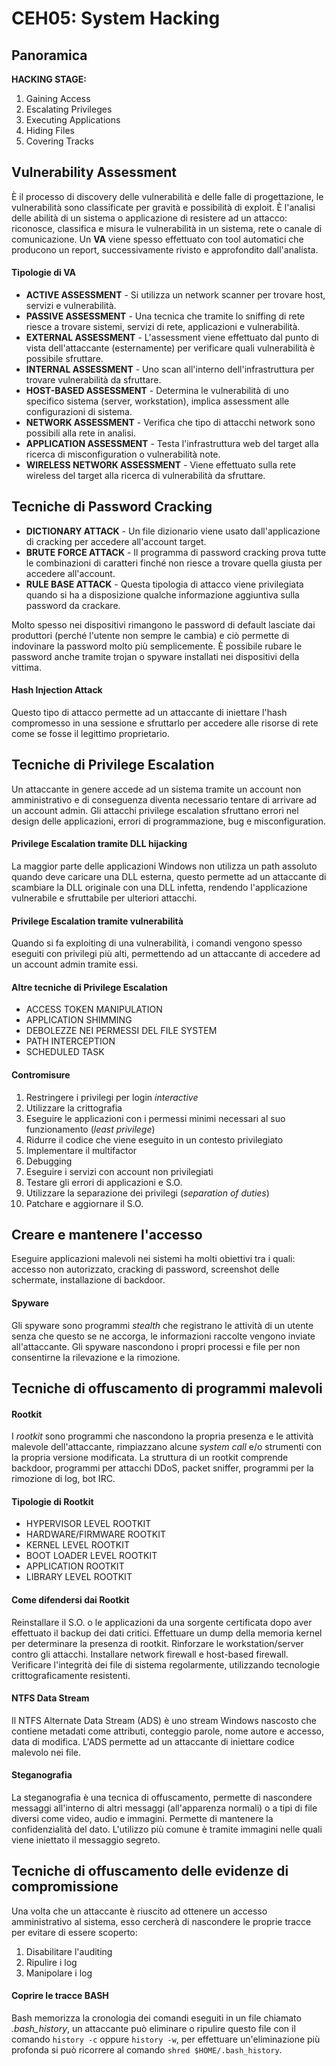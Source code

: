 CEH05: System Hacking
=====

Panoramica
-----

**HACKING STAGE:**

1. Gaining Access
2. Escalating Privileges
3. Executing Applications
4. Hiding Files
5. Covering Tracks

Vulnerability Assessment
-----

È il processo di discovery delle vulnerabilità e delle falle di progettazione, le vulnerabilità sono classificate per gravità e possibilità di exploit. È l'analisi delle abilità di un sistema o applicazione di resistere ad un attacco: riconosce, classifica e misura le vulnerabilità in un sistema, rete o canale di comunicazione.
Un **VA** viene spesso effettuato con tool automatici che producono un report, successivamente rivisto e approfondito dall'analista.

#### Tipologie di VA
* **ACTIVE ASSESSMENT** - Si utilizza un network scanner per trovare host, servizi e vulnerabilità.
* **PASSIVE ASSESSMENT** - Una tecnica che tramite lo sniffing di rete riesce a trovare sistemi, servizi di rete, applicazioni e vulnerabilità.
* **EXTERNAL ASSESSMENT** - L'assessment viene effettuato dal punto di vista dell'attaccante (esternamente) per verificare quali vulnerabilità è possibile sfruttare.
* **INTERNAL ASSESSMENT** - Uno scan all'interno dell'infrastruttura per trovare vulnerabilità da sfruttare.
* **HOST-BASED ASSESSMENT** - Determina le vulnerabilità di uno specifico sistema (server, workstation), implica assessment alle configurazioni di sistema.
* **NETWORK ASSESSMENT** - Verifica che tipo di attacchi network sono possibili alla rete in analisi.
* **APPLICATION ASSESSMENT** - Testa l'infrastruttura web del target alla ricerca di misconfiguration o vulnerabilità note.
* **WIRELESS NETWORK ASSESSMENT** - Viene effettuato sulla rete wireless del target alla ricerca di vulnerabilità da sfruttare.

Tecniche di Password Cracking
-----

* **DICTIONARY ATTACK** - Un file dizionario viene usato dall'applicazione di cracking per accedere all'account target.
* **BRUTE FORCE ATTACK** - Il programma di password cracking prova tutte le combinazioni di caratteri finché non riesce a trovare quella giusta per accedere all'account.
* **RULE BASE ATTACK** - Questa tipologia di attacco viene privilegiata quando si ha a disposizione qualche informazione aggiuntiva sulla password da crackare.

Molto spesso nei dispositivi rimangono le password di default lasciate dai produttori (perché l'utente non sempre le cambia) e ciò permette di indovinare la password molto più semplicemente. È possibile rubare le password anche tramite trojan o spyware installati nei dispositivi della vittima.

#### Hash Injection Attack
Questo tipo di attacco permette ad un attaccante di iniettare l'hash compromesso in una sessione e sfruttarlo per accedere alle risorse di rete come se fosse il legittimo proprietario.

Tecniche di Privilege Escalation
-----

Un attaccante in genere accede ad un sistema tramite un account non amministrativo e di conseguenza diventa necessario tentare di arrivare ad un account admin. Gli attacchi privilege escalation sfruttano errori nel design delle applicazioni, errori di programmazione, bug e misconfiguration.

#### Privilege Escalation tramite DLL hijacking
La maggior parte delle applicazioni Windows non utilizza un path assoluto quando deve caricare una DLL esterna, questo permette ad un attaccante di scambiare la DLL originale con una DLL infetta, rendendo l'applicazione vulnerabile e sfruttabile per ulteriori attacchi.

#### Privilege Escalation tramite vulnerabilità
Quando si fa exploiting di una vulnerabilità, i comandi vengono spesso eseguiti con privilegi più alti, permettendo ad un attaccante di accedere ad un account admin tramite essi.

#### Altre tecniche di Privilege Escalation
* ACCESS TOKEN MANIPULATION
* APPLICATION SHIMMING
* DEBOLEZZE NEI PERMESSI DEL FILE SYSTEM
* PATH INTERCEPTION
* SCHEDULED TASK

#### Contromisure
1. Restringere i privilegi per login *interactive*
2. Utilizzare la crittografia
3. Eseguire le applicazioni con i permessi minimi necessari al suo funzionamento (*least privilege*)
4. Ridurre il codice che viene eseguito in un contesto privilegiato
5. Implementare il multifactor
6. Debugging
7. Eseguire i servizi con account non privilegiati
8. Testare gli errori di applicazioni e S.O.
9. Utilizzare la separazione dei privilegi (*separation of duties*)
10. Patchare e aggiornare il S.O.

Creare e mantenere l'accesso
-----

Eseguire applicazioni malevoli nei sistemi ha molti obiettivi tra i quali: accesso non autorizzato, cracking di password, screenshot delle schermate, installazione di backdoor.

#### Spyware
Gli spyware sono programmi *stealth* che registrano le attività di un utente senza che questo se ne accorga, le informazioni raccolte vengono inviate all'attaccante. Gli spyware nascondono i propri processi e file per non consentirne la rilevazione e la rimozione.

Tecniche di offuscamento di programmi malevoli
-----

#### Rootkit
I *rootkit* sono programmi che nascondono la propria presenza e le attività malevole dell'attaccante, rimpiazzano alcune *system call* e/o strumenti con la propria versione modificata. La struttura di un rootkit comprende backdoor, programmi per attacchi DDoS, packet sniffer, programmi per la rimozione di log, bot IRC.

#### Tipologie di Rootkit
* HYPERVISOR LEVEL ROOTKIT
* HARDWARE/FIRMWARE ROOTKIT
* KERNEL LEVEL ROOTKIT
* BOOT LOADER LEVEL ROOTKIT
* APPLICATION ROOTKIT
* LIBRARY LEVEL ROOTKIT

#### Come difendersi dai Rootkit
Reinstallare il S.O. o le applicazioni da una sorgente certificata dopo aver effettuato il backup dei dati critici. Effettuare un dump della memoria kernel per determinare la presenza di rootkit. Rinforzare le workstation/server contro gli attacchi. Installare network firewall e host-based firewall. Verificare l'integrità dei file di sistema regolarmente, utilizzando tecnologie crittograficamente resistenti.

#### NTFS Data Stream
Il NTFS Alternate Data Stream (ADS) è uno stream Windows nascosto che contiene metadati come attributi, conteggio parole, nome autore e accesso, data di modifica.
L'ADS permette ad un attaccante di iniettare codice malevolo nei file.

#### Steganografia
La steganografia è una tecnica di offuscamento, permette di nascondere messaggi all'interno di altri messaggi (all'apparenza normali) o a tipi di file diversi come video, audio e immagini. Permette di mantenere la confidenzialità del dato.
L'utilizzo più comune è tramite immagini nelle quali viene iniettato il messaggio segreto.

Tecniche di offuscamento delle evidenze di compromissione
-----

Una volta che un attaccante è riuscito ad ottenere un accesso amministrativo al sistema, esso cercherà di nascondere le proprie tracce per evitare di essere scoperto:

1. Disabilitare l'auditing
2. Ripulire i log
3. Manipolare i log

#### Coprire le tracce BASH
Bash memorizza la cronologia dei comandi eseguiti in un file chiamato *.bash_history*, un attaccante può eliminare o ripulire questo file con il comando `history -c` oppure `history -w`, per effettuare un'eliminazione più profonda si può ricorrere al comando `shred $HOME/.bash_history`.
